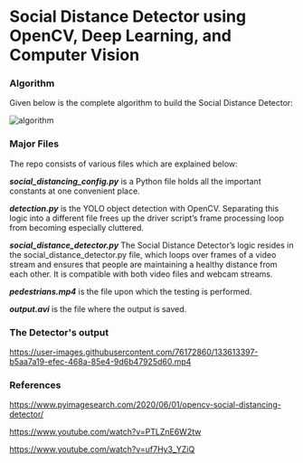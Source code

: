 # Social Distance Detector using OpenCV, Deep Learning, and Computer Vision

### Algorithm

Given below is the complete algorithm to build the Social Distance Detector:

![algorithm](https://user-images.githubusercontent.com/76172860/133610125-6c4e3e8f-ec04-4657-8b34-26e9cc4777e2.png)

### Major Files

The repo consists of various files which are explained below:

_**social_distancing_config.py**_ is a Python file holds all the important constants at one convenient place.

_**detection.py**_ is the YOLO object detection with OpenCV. Separating this logic into a different file frees up the driver script’s frame processing loop from becoming especially cluttered.


_**social_distance_detector.py**_ The Social Distance Detector’s logic resides in the social_distance_detector.py file, which loops over frames of a video stream and ensures that people are maintaining a healthy distance from each other. It is compatible with both video files and webcam streams.

_**pedestrians.mp4**_ is the file upon which the testing is performed.

_**output.avi**_ is the file where the output is saved.



### The Detector's output 

https://user-images.githubusercontent.com/76172860/133613397-b5aa7a19-efec-468a-85e4-9d6b47925d60.mp4


### References
https://www.pyimagesearch.com/2020/06/01/opencv-social-distancing-detector/ 

https://www.youtube.com/watch?v=PTLZnE6W2tw

https://www.youtube.com/watch?v=uf7Hy3_YZiQ 




